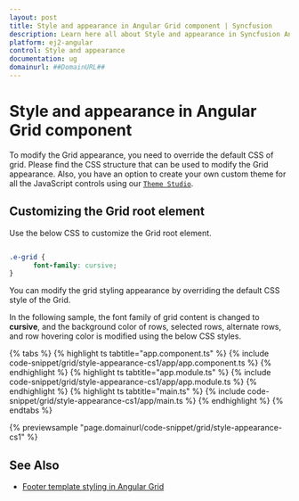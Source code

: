 ```yaml
---
layout: post
title: Style and appearance in Angular Grid component | Syncfusion
description: Learn here all about Style and appearance in Syncfusion Angular Grid component of Syncfusion Essential JS 2 and more.
platform: ej2-angular
control: Style and appearance 
documentation: ug
domainurl: ##DomainURL##
---
```


# Style and appearance in Angular Grid component

To modify the Grid appearance, you need to override the default CSS of grid. Please find the CSS structure that can be used to modify the Grid appearance. Also, you have an option to create your own custom theme for all the JavaScript controls using our [`Theme Studio`](https://ej2.syncfusion.com/themestudio/?theme=material).

## Customizing the Grid root element

Use the below CSS to customize the Grid root element.

```css

.e-grid {
      font-family: cursive;
}

```

You can modify the grid styling appearance by overriding the default CSS style of the Grid.

In the following sample, the font family of grid content is changed to **cursive**, and the background color of rows, selected rows, alternate rows, and row hovering color is modified using the below CSS styles.

{% tabs %}
{% highlight ts tabtitle="app.component.ts" %}
{% include code-snippet/grid/style-appearance-cs1/app/app.component.ts %}
{% endhighlight %}
{% highlight ts tabtitle="app.module.ts" %}
{% include code-snippet/grid/style-appearance-cs1/app/app.module.ts %}
{% endhighlight %}
{% highlight ts tabtitle="main.ts" %}
{% include code-snippet/grid/style-appearance-cs1/app/main.ts %}
{% endhighlight %}
{% endtabs %}
  
{% previewsample "page.domainurl/code-snippet/grid/style-appearance-cs1" %}

## See Also

* [Footer template styling in Angular Grid](https://ej2.syncfusion.com/angular/documentation/grid/style-and-appearance/#customizing-the-column-selection-background)